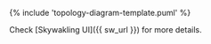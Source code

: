 {% include 'topology-diagram-template.puml' %}

Check [Skywakling UI]({{ sw_url }}) for more details.